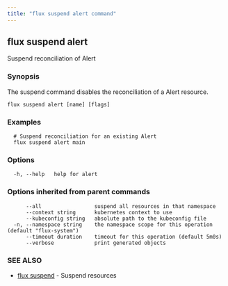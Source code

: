 ```yaml
---
title: "flux suspend alert command"
---
```

## flux suspend alert

Suspend reconciliation of Alert

### Synopsis

The suspend command disables the reconciliation of a Alert resource.

```
flux suspend alert [name] [flags]
```

### Examples

```
  # Suspend reconciliation for an existing Alert
  flux suspend alert main
```

### Options

```
  -h, --help   help for alert
```

### Options inherited from parent commands

```
      --all                 suspend all resources in that namespace
      --context string      kubernetes context to use
      --kubeconfig string   absolute path to the kubeconfig file
  -n, --namespace string    the namespace scope for this operation (default "flux-system")
      --timeout duration    timeout for this operation (default 5m0s)
      --verbose             print generated objects
```

### SEE ALSO

* [flux suspend](../flux_suspend/)	 - Suspend resources

